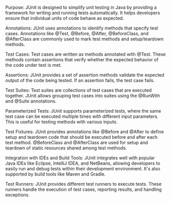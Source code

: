 Purpose: JUnit is designed to simplify unit testing in Java by providing a framework for writing and running tests automatically. It helps developers ensure that individual units of code behave as expected.

Annotations: JUnit uses annotations to identify methods that specify test cases. Annotations like @Test, @Before, @After, @BeforeClass, and @AfterClass are commonly used to mark test methods and setup/teardown methods.

Test Cases: Test cases are written as methods annotated with @Test. These methods contain assertions that verify whether the expected behavior of the code under test is met.

Assertions: JUnit provides a set of assertion methods validate the expected output of the code being tested. If an assertion fails, the test case fails.

Test Suites: Test suites are collections of test cases that are executed together. JUnit allows grouping test cases into suites using the @RunWith and @Suite annotations.

Parameterized Tests: JUnit supports parameterized tests, where the same test case can be executed multiple times with different input parameters. This is useful for testing methods with various inputs.

Test Fixtures: JUnit provides annotations like @Before and @After to define setup and teardown code that should be executed before and after each test method. @BeforeClass and @AfterClass are used for setup and teardown of static resources shared among test methods.

Integration with IDEs and Build Tools: JUnit integrates well with popular Java IDEs like Eclipse, IntelliJ IDEA, and NetBeans, allowing developers to easily run and debug tests within their development environment. It's also supported by build tools like Maven and Gradle.

Test Runners: JUnit provides different test runners to execute tests. These runners handle the execution of test cases, reporting results, and handling exceptions.
